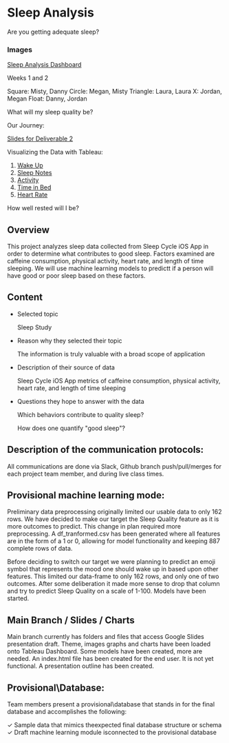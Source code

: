 # Sleep Analysis
Are you getting adequate sleep?

### Images
[Sleep Analysis Dashboard](https://public.tableau.com/app/profile/misty.tomison/viz/SleepAnalysis_16403125127800/SleepAnalysis?publish=yes)

Weeks 1 and 2

Square: Misty, Danny
Circle: Megan, Misty
Triangle: Laura, Laura
X: Jordan, Megan
Float: Danny, Jordan


What will my sleep quality be?

Our Journey:

[Slides for Deliverable 2](https://docs.google.com/presentation/d/1j7FuZVb4ZCLHZEEQKor6bo9HhYAhEbjMTLDpLTC-69g/edit?usp=sharing)

Visualizing the Data with Tableau:

1. [Wake Up](https://public.tableau.com/app/profile/megan.speaks/viz/WakeUp/WakeUp)
2. [Sleep Notes](https://public.tableau.com/app/profile/megan.speaks/viz/SleepNotes/SleepNotes)
3. [Activity](https://public.tableau.com/app/profile/megan.speaks/viz/Activity_16405816723450/Activity)
4. [Time in Bed](https://public.tableau.com/app/profile/megan.speaks/viz/TimeinBed/TimeinBed)
5. [Heart Rate](https://public.tableau.com/app/profile/megan.speaks/viz/HeartRate_16405815842860/HeartRate)


How well rested will I be?

## Overview
This project analyzes sleep data collected from Sleep Cycle iOS App in order to determine what contributes to good sleep. Factors examined are caffeine consumption, physical activity, heart rate, and length of time sleeping. We will use machine learning models to predictt if a person will have good or poor sleep based on these factors.

## Content

- Selected topic

  Sleep Study
  
- Reason why they selected their topic
  
  The information is truly valuable with a broad scope of application
  
- Description of their source of data
  
  Sleep Cycle iOS App 
  metrics of caffeine consumption, physical activity, heart rate, and length of time sleeping
  
- Questions they hope to answer with the data

  Which behaviors contribute to quality sleep?
  
  How does one quantify "good sleep"?
  
## Description of the communication protocols:

All communications are done via Slack, Github branch push/pull/merges for each project team member, and during live class times.


## Provisional machine learning mode:
Preliminary data preprocessing originally limited our usable data to only 162 rows. We have decided to make our target the Sleep Quality feature as it is more outcomes to predict. This change in plan required more preprocessing. A df_tranformed.csv has been generated where all features are in the form of a 1 or 0, allowing for model functionality and keeping 887 complete rows of data.  

Before deciding to switch our target we were planning to predict an emoji symbol that represents the mood one should wake up in based upon other features.
This limited our data-frame to only 162 rows, and only one of two outcomes. After some deliberation it made more sense to drop that column and try to predict Sleep Quality on a scale of 1-100. Models have been started.

## Main Branch / Slides / Charts

Main branch currently has folders and files that access Google Slides presentation draft. Theme, images graphs and charts have been loaded onto Tableau Dashboard.
Some models have been created, more are needed. An index.html file has been created for the end user. It is not yet functional. A presentation outline has been created.

## Provisional\Database:
Team members present a provisional\database that stands in for the final database and accomplishes the
following:

✓ Sample data that mimics theexpected final database structure or schema
✓ Draft machine learning module isconnected to the provisional database
